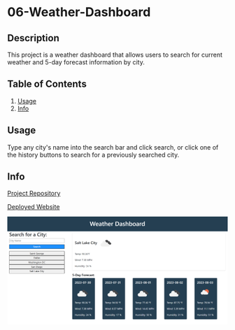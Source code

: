 # 06-Weather-Dashboard

  ## Description
  This project is a weather dashboard that allows users to search for current weather and 5-day forecast information by city.

  ## Table of Contents
  1. [Usage](#usage)
  6. [Info](#info)

  ## Usage
  Type any city's name into the search bar and click search, or click one of the history buttons to search for a previously searched city.


  ## Info
  [Project Repository](https://github.com/Emill0004/06-Weather-Dashboard)

  [Deployed Website](https://emill0004.github.io/06-Weather-Dashboard/)

  ![Image of current website](assets/Dashboard-Screenshot.PNG)